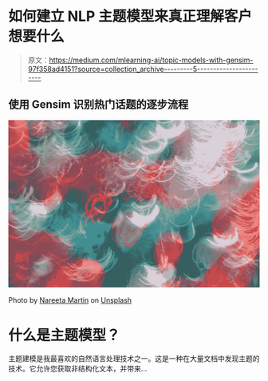 # 如何建立 NLP 主题模型来真正理解客户想要什么

> 原文：<https://medium.com/mlearning-ai/topic-models-with-gensim-97f358ad4151?source=collection_archive---------5----------------------->

## 使用 Gensim 识别热门话题的逐步流程

![](img/6364164d2bdcf7c1b65780311d1be3b5.png)

Photo by [Nareeta Martin](https://unsplash.com/@splashabout?utm_source=medium&utm_medium=referral) on [Unsplash](https://unsplash.com?utm_source=medium&utm_medium=referral)

# 什么是主题模型？

主题建模是我最喜欢的自然语言处理技术之一。这是一种在大量文档中发现主题的技术。它允许您获取非结构化文本，并带来…
